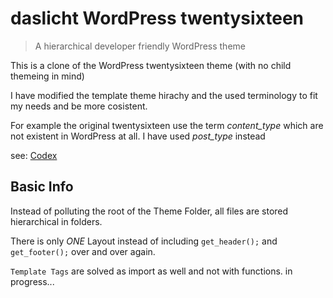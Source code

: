 # daslicht WordPress twentysixteen

> A hierarchical developer friendly WordPress theme 

This is a clone of the WordPress twentysixteen theme (with no child themeing in mind)

I have modified the template theme hirachy and the used terminology to fit my needs and be more cosistent.

For example the original twentysixteen use the term *content_type* which are not existent in WordPress at all. 
I have used *post_type* instead

see: 
[Codex](https://codex.wordpress.org/Post_Types)

## Basic Info
Instead of polluting the root of the Theme Folder, all files are stored hierarchical in folders.

There is only *ONE* Layout instead of including ```get_header();``` and ```get_footer();``` over and over again.  

`Template Tags` are solved as import as well and not with functions. 
in progress...
